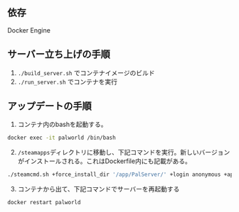 ## 依存

Docker Engine

## サーバー立ち上げの手順

1. `./build_server.sh` でコンテナイメージのビルド
2. `./run_server.sh` でコンテナを実行

## アップデートの手順

1. コンテナ内のbashを起動する。

```sh
docker exec -it palworld /bin/bash
```

2. `/steamapps`ディレクトリに移動し、下記コマンドを実行。新しいバージョンがインストールされる。これはDockerfile内にも記載がある。

```sh
./steamcmd.sh +force_install_dir '/app/PalServer/' +login anonymous +app_update 2394010 validate +quit
```

3. コンテナから出て、下記コマンドでサーバーを再起動する

```sh
docker restart palworld
```
